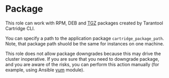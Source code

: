 # Package

This role can work with RPM, DEB and [TGZ](/doc/tgz.md) packages created by
Tarantool Cartridge CLI.

You can specify a path to the application package `cartridge_package_path`.
Note, that package path shuold be the same for instances on one machine.

This role does not allow package downgrades because this may drive the cluster
inoperative.
If you are sure that you need to downgrade package, and you are aware of the risks,
you can perform this action manually
(for example, using Ansible
[yum](https://docs.ansible.com/ansible/latest/modules/yum_module.html) module).

